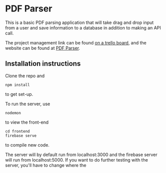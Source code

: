 # PDF Parser

This is a basic PDF parsing application that will take drag and drop input from a user and save information to a database in addition to making an API call.

The project management link can be found [on a trello board](https://trello.com/b/1u1fXSiE/covered-insurance-project), and the website can be found at [PDF Parser](http://pdfparser.firebaseapp.com).  


## Installation instructions

Clone the repo and
```
npm install
```

to get set-up.  

To run the server, use
```
nodemon
```

to  view the front-end
```
cd frontend
firebase serve
```
to compile new code.

The server will by default run from localhost:3000 and the firebase server will run from localhost:5000.  If you want to do further testing with the server, you'll have to change where the 
